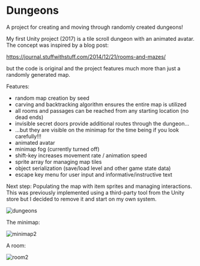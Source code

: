 # Dungeons

A project for creating and moving through randomly created dungeons!

My first Unity project (2017) is a tile scroll dungeon with an animated avatar. The concept was inspired by a blog post:

https://journal.stuffwithstuff.com/2014/12/21/rooms-and-mazes/

but the code is original and the project features much more than just a randomly generated map.

Features:

* random map creation by seed
* carving and backtracking algorithm ensures the entire map is utilized
* all rooms and passages can be reached from any starting location (no dead ends)
* invisible secret doors provide additional routes through the dungeon...
* ...but they are visible on the minimap for the time being if you look carefully!!!
* animated avatar
* minimap fog (currently turned off)
* shift-key increases movement rate / animation speed
* sprite array for managing map tiles
* object serialization (save/load level and other game state data)
* escape key menu for user input and informative/instructive text

Next step: Populating the map with item sprites and managing interactions.  This was previously implemented using a third-party tool from the Unity store but I decided to remove it and start on my own system.

![dungeons](https://user-images.githubusercontent.com/74695555/108611189-59e06200-7399-11eb-9f95-7fcdd9c643f2.png)

The minimap:

![minimap2](https://user-images.githubusercontent.com/74695555/108611319-cf006700-739a-11eb-84e6-48bbfc6add93.png)

A room:

![room2](https://user-images.githubusercontent.com/74695555/108611320-d0319400-739a-11eb-84b8-6de772973853.png)
